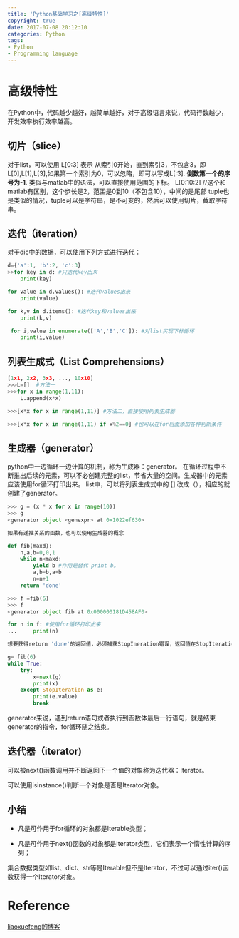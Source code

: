 ```yaml
---
title: 'Python基础学习之[高级特性]'
copyright: true
date: 2017-07-08 20:12:10
categories: Python
tags:
- Python
- Programming language
---
```

# 高级特性
在Python中，代码越少越好，越简单越好，对于高级语言来说，代码行数越少，开发效率执行效率越高。

## 切片（slice）
对于list，可以使用 L[0:3] 表示 从索引0开始，直到索引3，不包含3，即L[0],L[1],L[3],如果第一个索引为0，可以忽略，即可以写成L[:3]. **倒数第一个的序号为-1**.
类似与matlab中的语法，可以直接使用范围的下标。
L[0:10:2] //这个和matlab有区别，这个步长是2，范围是0到10（不包含10），中间的是尾部
tuple也是类似的情况，tuple可以是字符串，是不可变的，然后可以使用切片，截取字符串。
<!--more-->

## 迭代（iteration）
对于dic中的数据，可以使用下列方式进行迭代：

```python
d={'a':1, 'b':2, 'c':3}
>>for key in d: #只迭代key出来
    print(key)

for value in d.values(): #迭代values出来
    print(value)

for k,v in d.items(): #迭代key和values出来
    print(k,v)

 for i,value in enumerate(['A','B','C']): #对list实现下标循环
    print(i,value)
```

## 列表生成式（List Comprehensions）

```python
[1x1, 2x2, 3x3, ..., 10x10]
>>>L=[]  #方法一
>>>for x in range(1,11):
    L.append(x*x)

>>>[x*x for x in range(1,11)] #方法二，直接使用列表生成器

>>>[x*x for x in range(1,11) if x%2==0] #也可以在for后面添加各种判断条件

```

## 生成器（generator）
python中一边循环一边计算的机制，称为生成器：generator。
在循环过程中不断推出后续的元素，可以不必创建完整的list，节省大量的空间。生成器中的元素应该使用for循环打印出来。
list中，可以将列表生成式中的 [] 改成（），相应的就创建了generator。

```python
>>> g = (x * x for x in range(10))
>>> g
<generator object <genexpr> at 0x1022ef630>

如果有递推关系的函数，也可以使用生成器的概念

def fib(maxd):
    n,a,b=0,0,1
    while n<maxd:
        yield b #作用是替代 print b。
        a,b=b,a+b
        n=n+1
    return 'done'

>>> f =fib(6)
>>> f
<generator object fib at 0x000000181D458AF0>

for n in f: #使用for循环打印出来
...     print(n)

想要获得return 'done'的返回值，必须捕获StopIneration错误，返回值在StopIteration的value中

g= fib(6)
while True:
    try:
        x=next(g)
        print(x)
    except StopIteration as e:
        print(e.value)
        break

```
generator来说，遇到return语句或者执行到函数体最后一行语句，就是结束generator的指令，for循环随之结束。

## 迭代器（iterator)

可以被next()函数调用并不断返回下一个值的对象称为迭代器：Iterator。

可以使用isinstance()判断一个对象是否是Iterator对象。

## 小结

- 凡是可作用于for循环的对象都是Iterable类型；

- 凡是可作用于next()函数的对象都是Iterator类型，它们表示一个惰性计算的序列；

集合数据类型如list、dict、str等是Iterable但不是Iterator，不过可以通过iter()函数获得一个Iterator对象。

# Reference
[liaoxuefeng的博客](http://www.liaoxuefeng.com/wiki/0014316089557264a6b348958f449949df42a6d3a2e542c000/0014317568446245b3e1c8837414168bcd2d485e553779e000)
